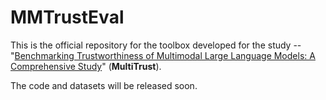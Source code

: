# MMTrustEval
This is the official repository for the toolbox developed for the study -- "[Benchmarking Trustworthiness of Multimodal Large Language Models: A Comprehensive Study](https://arxiv.org/abs/2406.07057
)" (**MultiTrust**).

The code and datasets will be released soon.
